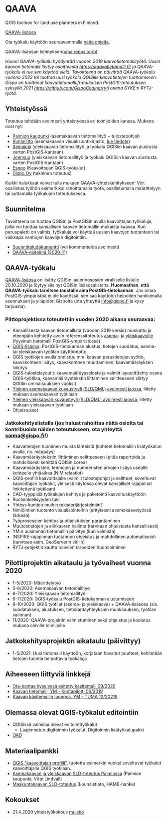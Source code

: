 # QAAVA

QGIS toolbox for land use planners in Finland. 

[QAAVA-lisäosa](https://plugins.qgis.org/plugins/Qaava/) 

Ota työkalu käyttöön seuraavammalla [näitä ohjeita](ohjeet_qaava_plugin_kaytto.md).

QAAVA-lisäosan kehityksen([oma repositorio](https://github.com/GispoCoding/qaava-qgis-plugin)).

*Huom! QAAVA-työkalu hyödyntää vuoden 2019 kaavatietomallityötä. Uusin kaavan tietomalli löytyy osoitteesta https://kaavatietomalli.fi/ ja QAAVA-työkalu ei tue sen käyttöä vielä. Tavoitteena on päivittää QAAVA-työkalu vuonna 2022 tai tuottaa uusi työkalu QGISille kaavatietojen tuottamiseen. Gispo on tuottanut kaavatietomalli.fi-mukaisen PostGIS-toteutuksen syksyllä 2021 https://github.com/GispoCoding/rytj osana SYKE:n RYTJ-työtä.* 

## Yhteistyössä

Toteutus tehdään avoimesti yhteistyössä eri toimijoiden kanssa. Mukana ovat nyt:
- [Paimion kaupunki](https://paim.io/) (asemakaavan tietomallityö + tulostepohjat)
- [Kuntaliitto](https://www.kuntaliitto.fi/) (asemakaavan visualisointikirjasto, [lue tiedote](https://www.kuntaliitto.fi/ajankohtaista/2020/avoin-tyylikirjasto-helpottaa-asemakaavojen-digitalisointia))
- [Seinäjoki](https://www.seinajoki.fi/) (yleiskaavan tietomallityö ja työkalu QGISiin kaavan alustusta varten PostGIS-kantaan)
- [Joensuu](https://www.joensuu.fi/) (yleiskaavan tietomallityö ja työkalu QGISiin kaavan alustusta varten PostGIS-kantaan)
- [Espoo](https://www.espoo.fi/fi-FI) (Kaavoittajan QGIS-työkalut)
- [Gispo Oy](https://www.gispo.fi/) (tekninen toteutus)

Kaikki halukkaat voivat tulla mukaan QAAVA-yhteiskehitykseen! Voit osallistua työhön esimerkiksi rahoittamalla työtä, osallistumalla määrittelyyn tai auttamalla työkalujen toteutuksessa.

## Suunnitelma

Tavoitteena on tuottaa QGISin ja PostGISin avulla kaavoittajan työkaluja, joilla voi tuottaa kansallisen kaavan tietomallin mukaista kaavaa. Kun peruspaletti on valmis, työkaluja voi käyttää uusien kaavojen tuotantoon tai vaikkapa vanhojen kaavojen digitointiin.
- [Suunnitteludokumentti](https://docs.google.com/document/d/1J_FsiR9pY3MsO3VqV3DKb76bFLolV5VrMO6Lxa2_tlk/edit?usp=sharing) (voi kommentoida avoimesti)
- [QAAVA-esitelmä (2020-11)](https://docs.google.com/presentation/d/1NgBFhvlTGxtXW1giWtwG0q-2zFSZHfSUCE-ZmgkKmOo/edit?usp=sharing)

## QAAVA-työkalu

[QAAVA-lisäosa](https://plugins.qgis.org/plugins/Qaava/) on lisätty QGISin laajennososien viralliselle listalle 20.10.2020 ja löytyy siis nyt QGISin lisäsosalistalta. **Huomaathan, että QAAVA-työkalu tarvitsee taustalle aina PostGIS-tietokannan**. Jos omaa PostGIS-ympäristöä ei ole käytössä, sen saa käyttöön helpoiten hankkimalla asennuksen ja ylläpidon Gispolta (ota yhteyttä info@gispo.fi ja kysy tarjousta).

### Pilttoprojektissa toteutettiin vuoden 2020 aikana seuraavaa:

- Kansallisesta kaavan tietomallista (vuoden 2019 versio) muokattu ja eteenpäin kehitetty avoin referenssitoteutus [asema](asemakaavan-tietomalli)- ja [yleiskaavoille](yleiskaavan-tietomalli) (fyysinen tietomalli PostGIS-ympäristössä)
- [QGIS-lisäosa](https://plugins.qgis.org/plugins/Qaava/): PostGIS-tietokannan alustus, tietojen suodatus, asema- tai yleiskaavan työtilan käyttöönotto
- QGIS työtilojen avulla onnistuu mm. kaavan perustietojen syöttö, kaavakohteen lisäys, kaavakohteen muuttaminen, kaavamääräyksen linkitys
- QGIS-tulostelayoutit: kaavamääräysseloste ja valmiit layoutit(tehty osana QGIS-työtilaa, kaavamääräystekstin liittäminen selitteeseen siirtyy QGISin ominaisuuksien vuoksi)
- [Yleinen asemakaavan kuvaustyyli (SLD/QML) avoimesti jaossa](/asemakaavan-kuvaustekniikka), liitetty mukaan asemakaavan työtilaan
- [Yleinen yleiskaavan kuvaustyyli (SLD/QML) avoimesti jaossa](/yleiskaavan-kuvaustekniikka), liitetty mukaan yleiskaavan työtilaan
- Ohjeistukset

### Jatkokehityslistalla (jos haluat rahoittaa näitä osioita tai kontribuoida näiden toteutukseen, ota yhteyttä sanna@gispo.fi!)
- Kaavatietojen tuominen muista lähteistä (kohteet tietomalliin lisätyökalun avulla, ns. mäppäys)
- Kaavamääräystekstin liittäminen selitteeseen (pitää raportoida ja mahdollisesti kehittää QGISin corea)
- Kaavamääräysten, teemojen ja numeeristen arvojen lisäys usealle kohteelle yhtäaikaa (N:M relaatiot)
- QGIS-profiili kaavoittajalle (valmiit tulostepohjat ja selitteet, soveltuvat kaavoittajan työkalut, yleisesti käytössä olevat kansalliset rajapinnat linkitettynä työtilaan) 
- CAD-tyyppisiä työkalujen kehitys ja paketointi kaavoituskäyttöön
- Ruotsinkielisyyden tuki
- Yhteys kuntien muihin rekisterijärjestelmiin?
- Nimiöintien tuotanto visualisointeihin (erityisesti asemakaavatyössä tärkeää)
- Työprosessien kehitys ja ohjeistuksen parantaminen
- Muutostietojen ja elinkaaren hallinta (tarvitaan ohjeistusta kansallisesti)
- YM:n uusimman tietomallin päivitys (kun valmista)
- INSPIRE-rajapinnan tuotannon ohjeistus ja mahdollinen automatisointi (tarvitsee esim. GeoServerin väliin)
- RYTJ-projektin kautta tulevien tarpeiden huomioiminen

## Pilottiprojektin aikataulu ja työvaiheet vuonna 2020

- 1-5/2020: Määrittelytyö
- 5-6/2020: Asemakaavan tietomallityö
- 6-7/2020: Yleiskaavan tietomallityö
- 6-7/2020: QGIS-työkalu PostGIS-tietokannan alustamiseen
- 8-10/2020: QGIS työtilat (asema- ja yleiskaava) + QAAVA-lisäsosa (sis. suodatuksen, alustuksen, tietokantayhteyksien muokkauksen, työtilan valinnan)
- 11/2020:  QAAVA-projektin valmistuminen sekä ohjeistus ja koulutus mukana oleville toimijoille

## Jatkokehitysprojektin aikataulu (päivittyy)

- 1-5/2021: Uusi tietomalli käyttöön, korjataan havaitut puutteet, kehitetään tietojen tuontia helpottavia työkaluja

## Aiheeseen liittyviä linkkejä
- [Ota-kantaa kyselyssä esitetty käsitemalli 09/2020](https://miro.com/app/board/o9J_knLEl1w=/) 
- [Kaavan tietomalli, YM - Kuntapilotti 06/2019](https://github.com/YM-rakennettu-ymparisto/kaavatietomalli)
- [Kaavan käsitemallin luonnos, YM - TUMA 12/20219](https://tietomallit.suomi.fi/model/tuma/)

## Olemassa olevat QGIS-työkalut editointiin
- QGISissä valmiina olevat editointityökalut
    - Laajennetun digitoinnin työkalut, Digitoinnin lisätyökalupakki
- [QAD](https://github.com/gam17/QAD)

## Materiaalipankki
- [QGIS "kaavoittajan profiili"](qgis-user-profile/qgis_qaava_profiili.md), tuotettu esimerkin vuoksi soveltuvat työkalut kaavoittajalle QGIS työtilaan.
- [Asemakaavan ja yleiskaavan SLD-toteutus Paimiossa](https://github.com/GispoCoding/qaava/tree/master/paimion-asemakaavan-sld) (Paimion kaupunki, Virpi Lindvall)
- [Maakuntakaavan SLD-toteutus](https://www.lounaistieto.fi/wp-content/uploads/2019/12/hame_sld_17_12_2019.zip) (Lounaistieto, HAME-hanke)

## Kokoukset
- 21.4.2020 yhteistyökokous [muistio](https://docs.google.com/document/d/1YvypIpuVYa5igNHz8cdueZe8U6aY09Ge2Vd6SHvd7q0/edit?usp=sharing)
